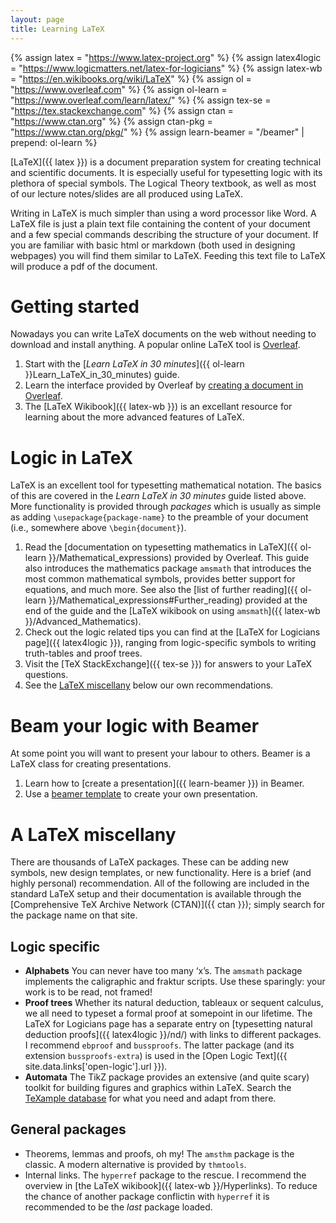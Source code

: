 ```yaml
---
layout: page
title: Learning LaTeX
---
```

{% assign latex = "https://www.latex-project.org" %}
{% assign latex4logic = "https://www.logicmatters.net/latex-for-logicians" %}
{% assign latex-wb = "https://en.wikibooks.org/wiki/LaTeX" %}
{% assign ol = "https://www.overleaf.com" %}
{% assign ol-learn = "https://www.overleaf.com/learn/latex/" %}
{% assign tex-se = "https://tex.stackexchange.com" %}
{% assign ctan = "https://www.ctan.org" %}
{% assign ctan-pkg = "https://www.ctan.org/pkg/" %}
{% assign learn-beamer = "/beamer" | prepend: ol-learn %}

[LaTeX]({{ latex }}) is a document preparation system for creating technical and scientific documents. It is especially useful for typesetting logic with its plethora of special symbols. The Logical Theory textbook, as well as most of our lecture notes/slides are all produced using LaTeX.

Writing in LaTeX is much simpler than using a word processor like Word. A LaTeX file is just a plain text file containing the content of your document and a few special commands describing the structure of your document. If you are familiar with basic html or markdown (both used in designing webpages) you will find them similar to LaTeX. Feeding this text file to LaTeX will produce a pdf of the document.

# Getting started

Nowadays you can write LaTeX documents on the web without needing to download and install anything. A popular online LaTeX tool is [Overleaf](https://www.overleaf.com/).

1. Start with the [*Learn LaTeX in 30 minutes*]({{ ol-learn }}Learn_LaTeX_in_30_minutes) guide.
2. Learn the interface provided by Overleaf by [creating a document in Overleaf](https://www.overleaf.com/learn/how-to/Creating_a_document_in_Overleaf).
3. The [LaTeX Wikibook]({{ latex-wb }}) is an excellant resource for learning about the more advanced features of LaTeX.


# Logic in LaTeX

LaTeX is an excellent tool for typesetting mathematical notation. The basics of this are covered in the *Learn LaTeX in 30 minutes* guide listed above. More functionality is provided through *packages* which is usually as simple as adding `\usepackage{package-name}` to the preamble of your document (i.e., somewhere above `\begin{document}`).

1. Read the [documentation on typesetting mathematics in LaTeX]({{ ol-learn }}/Mathematical_expressions) provided by Overleaf. This guide also introduces the mathematics package `amsmath` that introduces the most common mathematical symbols, provides better support for equations, and much more. See also the [list of further reading]({{ ol-learn }}/Mathematical_expressions#Further_reading) provided at the end of the guide and the [LaTeX wikibook on using `amsmath`]({{ latex-wb }}/Advanced_Mathematics).
2. Check out the logic related tips you can find at the [LaTeX for Logicians page]({{ latex4logic }}), ranging from logic-specific symbols to writing truth-tables and proof trees.
3. Visit the [TeX StackExchange]({{ tex-se }}) for answers to your LaTeX questions.
4. See the [LaTeX miscellany](#a-latex-miscellany) below our own recommendations.

# Beam your logic with Beamer

At some point you will want to present your labour to others. Beamer is a LaTeX class for creating presentations.

1. Learn how to [create a presentation]({{ learn-beamer }}) in Beamer.
1. Use a [beamer template](https://www.overleaf.com/latex/templates/beamer-presentation/jvmwtkmnqtpp) to create your own presentation.

# A LaTeX miscellany

There are thousands of LaTeX packages. These can be adding new symbols, new design templates, or new functionality. Here is a brief (and highly personal) recommendation. All of the following are included in the standard LaTeX setup and their documentation is available through the [Comprehensive TeX Archive Network (CTAN)]({{ ctan }}); simply search for the package name on that site.

## Logic specific

- **Alphabets** You can never have too many ‘x’s. The `amsmath` package implements the caligraphic and fraktur scripts. Use these sparingly: your work is to be read, not framed!
- **Proof trees** Whether its natural deduction, tableaux or sequent calculus, we all need to typeset a formal proof at somepoint in our lifetime. The LaTeX for Logicians page has a separate entry on [typesetting natural deduction proofs]({{ latex4logic }}/nd/) with links to different packages. I recommend `ebproof` and `bussproofs`. The latter package (and its extension `bussproofs-extra`) is used in the [Open Logic Text]({{ site.data.links['open-logic'].url }}). 
- **Automata** The TikZ package provides an extensive (and quite scary) toolkit for building figures and graphics within LaTeX. Search the [TeXample database](https://texample.net) for what you need and adapt from there.

## General packages

- Theorems, lemmas and proofs, oh my! The `amsthm` package is the classic. A modern alternative is provided by `thmtools`.
- Internal links. The `hyperref` package to the rescue. I recommend the overview in [the LaTeX wikibook]({{ latex-wb }}/Hyperlinks). To reduce the chance of another package conflictin with `hyperref` it is recommended to be the *last* package loaded.
